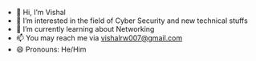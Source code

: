 - 👋 Hi, I’m Vishal
- 👀 I’m interested in the field of Cyber Security and new technical stuffs
- 🌱 I’m currently learning about Networking
- 📫 You may reach me via vishalrw007@gmail.com
- 😄 Pronouns: He/Him

<!---
Vishal-047/Vishal-047 is a ✨ special ✨ repository because its `README.md` (this file) appears on your GitHub profile.
You can click the Preview link to take a look at your changes.
--->
